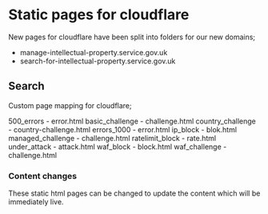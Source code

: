 # Static pages for cloudflare
New pages for cloudflare have been split into folders for our new domains;
- manage-intellectual-property.service.gov.uk
- search-for-intellectual-property.service.gov.uk

## Search
Custom page mapping for cloudflare;

500_errors - error.html
basic_challenge - challenge.html
country_challenge - country-challenge.html
errors_1000 - error.html
ip_block - blok.html
managed_challenge - challenge.html
ratelimit_block - rate.html
under_attack - attack.html
waf_block - block.html
waf_challenge - challenge.html

### Content changes
These static html pages can be changed to update the content which will be immediately live.